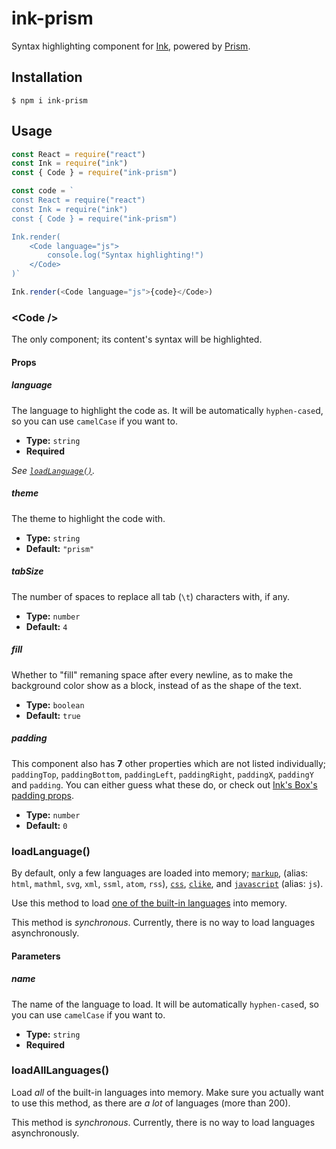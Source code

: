 # ink-prism

Syntax highlighting component for [Ink][], powered by [Prism][].

## Installation

    $ npm i ink-prism

## Usage

```js
const React = require("react")
const Ink = require("ink")
const { Code } = require("ink-prism")

const code = `
const React = require("react")
const Ink = require("ink")
const { Code } = require("ink-prism")

Ink.render(
    <Code language="js">
        console.log("Syntax highlighting!")
    </Code>
)`

Ink.render(<Code language="js">{code}</Code>)
```

### <&ZeroWidthSpace;Code /&ZeroWidthSpace;>

The only component; its content's syntax will be highlighted.

#### Props

##### language

The language to highlight the code as. It will be automatically `hyphen-case`d, so you can use `camelCase` if you want to.

-   **Type:** `string`
-   **Required**

_See [`loadLanguage()`](#loadlanguage)._

##### theme

The theme to highlight the code with.

-   **Type:** `string`
-   **Default:** `"prism"`

##### tabSize

The number of spaces to replace all tab (`\t`) characters with, if any.

-   **Type:** `number`
-   **Default:** `4`

##### fill

Whether to "fill" remaning space after every newline, as to make the background color show as a block, instead of as the shape of the text.

-   **Type:** `boolean`
-   **Default:** `true`

##### padding

This component also has **7** other properties which are not listed individually; `paddingTop`, `paddingBottom`, `paddingLeft`, `paddingRight`, `paddingX`, `paddingY` and `padding`. You can either guess what these do, or check out [Ink's Box's padding props][ink-padding].

-   **Type:** `number`
-   **Default:** `0`

### loadLanguage()

By default, only a few languages are loaded into memory; [`markup`][prism-markup], (alias: `html`, `mathml`, `svg`, `xml`, `ssml`, `atom`, `rss`), [`css`][prism-css], [`clike`][prism-clike], and [`javascript`][prism-javascript] (alias: `js`).

Use this method to load [one of the built-in languages][prism-components] into memory.

This method is _synchronous_. Currently, there is no way to load languages asynchronously.

#### Parameters

##### name

The name of the language to load. It will be automatically `hyphen-case`d, so you can use `camelCase` if you want to.

-   **Type:** `string`
-   **Required**

### loadAllLanguages()

Load _all_ of the built-in languages into memory. Make sure you actually want to use this method, as there are _a lot_ of languages (more than 200).

This method is _synchronous_. Currently, there is no way to load languages asynchronously.

<!-- References -->

[ink]: https://github.com/vadimdemedes/ink
[prism]: https://github.com/PrismJS/prism
[ink-padding]: https://github.com/vadimdemedes/ink#padding
[prism-markup]: https://github.com/PrismJS/prism/blob/master/components/prism-markup.js
[prism-css]: https://github.com/PrismJS/prism/blob/master/components/prism-css.js
[prism-clike]: https://github.com/PrismJS/prism/blob/master/components/prism-clike.js
[prism-javascript]: https://github.com/PrismJS/prism/blob/master/components/prism-javascript.js
[prism-components]: https://github.com/PrismJS/prism/tree/master/components
